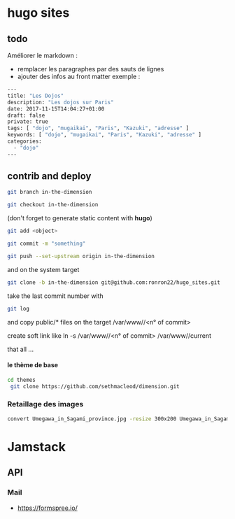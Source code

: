 # hugo sites

## todo

Améliorer le markdown :
* remplacer les paragraphes par des sauts de lignes
* ajouter des infos au front matter exemple :
```bash
---
title: "Les Dojos"
description: "Les dojos sur Paris"
date: 2017-11-15T14:04:27+01:00
draft: false
private: true
tags: [ "dojo", "mugaikai", "Paris", "Kazuki", "adresse" ]
keywords: [ "dojo", "mugaikai", "Paris", "Kazuki", "adresse" ]
categories:
  - "dojo"
---
```

## contrib and deploy

```bash
git branch in-the-dimension

git checkout in-the-dimension
```
(don't forget to generate static content with **hugo**) 

```bash
git add <object>

git commit -m "something"

git push --set-upstream origin in-the-dimension
```

and on the system target

```bash
git clone -b in-the-dimension git@github.com:ronron22/hugo_sites.git
```
take the last commit number with 

```bash
git log
```

and copy public/* files on the target /var/www/<site>/<n° of commit>

create soft link like ln -s /var/www/<site>/<n° of commit> /var/www/<site>/current

that all ... 

#### le thème de base

```bash
cd themes 
 git clone https://github.com/sethmacleod/dimension.git
```

### Retaillage des images

```bash
convert Umegawa_in_Sagami_province.jpg -resize 300x200 Umegawa_in_Sagami_province-mini.jpg
```

# Jamstack

## API

### Mail

* https://formspree.io/
